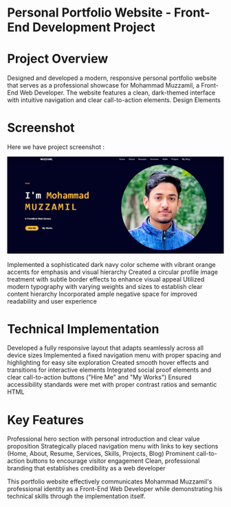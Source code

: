 # Personal Portfolio Website - Front-End Development Project
# Project Overview
Designed and developed a modern, responsive personal portfolio website that serves as a professional showcase for Mohammad Muzzamil, a Front-End Web Developer. The website features a clean, dark-themed interface with intuitive navigation and clear call-to-action elements.
Design Elements

# Screenshot
Here we have project screenshot :

![screenshot](image.png)

Implemented a sophisticated dark navy color scheme with vibrant orange accents for emphasis and visual hierarchy
Created a circular profile image treatment with subtle border effects to enhance visual appeal
Utilized modern typography with varying weights and sizes to establish clear content hierarchy
Incorporated ample negative space for improved readability and user experience

# Technical Implementation

Developed a fully responsive layout that adapts seamlessly across all device sizes
Implemented a fixed navigation menu with proper spacing and highlighting for easy site exploration
Created smooth hover effects and transitions for interactive elements
Integrated social proof elements and clear call-to-action buttons ("Hire Me" and "My Works")
Ensured accessibility standards were met with proper contrast ratios and semantic HTML

# Key Features

Professional hero section with personal introduction and clear value proposition
Strategically placed navigation menu with links to key sections (Home, About, Resume, Services, Skills, Projects, Blog)
Prominent call-to-action buttons to encourage visitor engagement
Clean, professional branding that establishes credibility as a web developer

This portfolio website effectively communicates Mohammad Muzzamil's professional identity as a Front-End Web Developer while demonstrating his technical skills through the implementation itself.
